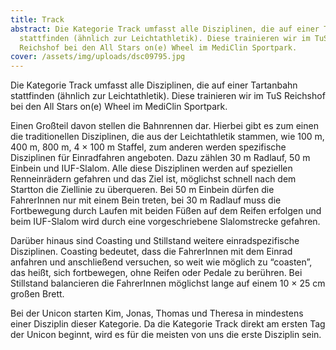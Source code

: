 ```yaml
---
title: Track
abstract: Die Kategorie Track umfasst alle Disziplinen, die auf einer Tartanbahn
  stattfinden (ähnlich zur Leichtathletik). Diese trainieren wir im TuS
  Reichshof bei den All Stars on(e) Wheel im MediClin Sportpark. 
cover: /assets/img/uploads/dsc09795.jpg
---
```

Die Kategorie Track umfasst alle Disziplinen, die auf einer Tartanbahn stattfinden (ähnlich zur Leichtathletik). Diese trainieren wir im TuS Reichshof bei den All Stars on(e) Wheel im MediClin Sportpark. 

Einen Großteil davon stellen die Bahnrennen dar. Hierbei gibt es zum einen die traditionellen Disziplinen, die aus der Leichtathletik stammen, wie 100 m, 400 m, 800 m, 4 × 100 m Staffel, zum anderen werden spezifische Disziplinen für Einradfahren angeboten. Dazu zählen 30 m Radlauf, 50 m Einbein und IUF-Slalom. Alle diese Disziplinen werden auf speziellen Renneinrädern gefahren und das Ziel ist, möglichst schnell nach dem Startton die Ziellinie zu überqueren. Bei 50 m Einbein dürfen die FahrerInnen nur mit einem Bein treten, bei 30 m Radlauf muss die Fortbewegung durch Laufen mit beiden Füßen auf dem Reifen erfolgen und beim IUF-Slalom wird durch eine vorgeschriebene Slalomstrecke gefahren. 

Darüber hinaus sind Coasting und Stillstand weitere einradspezifische Disziplinen. Coasting bedeutet, dass die FahrerInnen mit dem Einrad anfahren und anschließend versuchen, so weit wie möglich zu “coasten”, das heißt, sich fortbewegen, ohne Reifen oder Pedale zu berühren. Bei Stillstand balancieren die FahrerInnen möglichst lange auf einem 10 × 25 cm großen Brett. 

Bei der Unicon starten Kim, Jonas, Thomas und Theresa in mindestens einer Disziplin dieser Kategorie. Da die Kategorie Track direkt am ersten Tag der Unicon beginnt, wird es für die meisten von uns die erste Disziplin sein.

